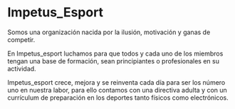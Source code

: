 <h1>Impetus_Esport</h1>
Somos una organización nacida por la ilusión, motivación y ganas de competir.

En Impetus_esport luchamos para que todos y cada uno de los miembros tengan una base de formación, sean principiantes o profesionales en su actividad.

Impetus_esport crece, mejora y se reinventa cada día para ser los número uno en nuestra labor, para ello contamos con una directiva adulta y con un currículum de preparación en los deportes tanto físicos como electrónicos.
